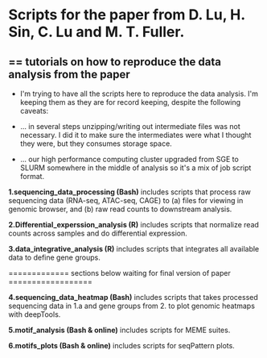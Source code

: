 # Scripts for the paper from D. Lu, H. Sin, C. Lu and M. T. Fuller.
## == tutorials on how to reproduce the data analysis from the paper

  - I'm trying to have all the scripts here to reproduce the data analysis. I'm keeping them as they are for record keeping, despite the following caveats:

  - ... in several steps unzipping/writing out intermediate files was not necessary. I did it to make sure the intermediates were what I thought they were, but they consumes storage space.
  
  - ... our high performance computing cluster upgraded from SGE to SLURM somewhere in the middle of analysis so it's a mix of job script format.  
  
**1.sequencing_data_processing (Bash)** includes scripts that process raw sequencing data (RNA-seq, ATAC-seq, CAGE) to (a) files for viewing in genomic browser, and (b) raw read counts to downstream analysis. 

**2.Differential_experssion_analysis (R)** includes scripts that normalize read counts across samples and do differential expression. 

**3.data_integrative_analysis (R)** includes scripts that integrates all available data to define gene groups. 


============= sections below waiting for final version of paper ==================

**4.sequencing_data_heatmap (Bash)** includes scripts that takes processed sequencing data in 1.a and gene groups from 2. to plot genomic heatmaps with deepTools.

**5.motif_analysis (Bash & online)** includes scripts for MEME suites. 

**6.motifs_plots (Bash & online)** includes scripts for seqPattern plots. 
